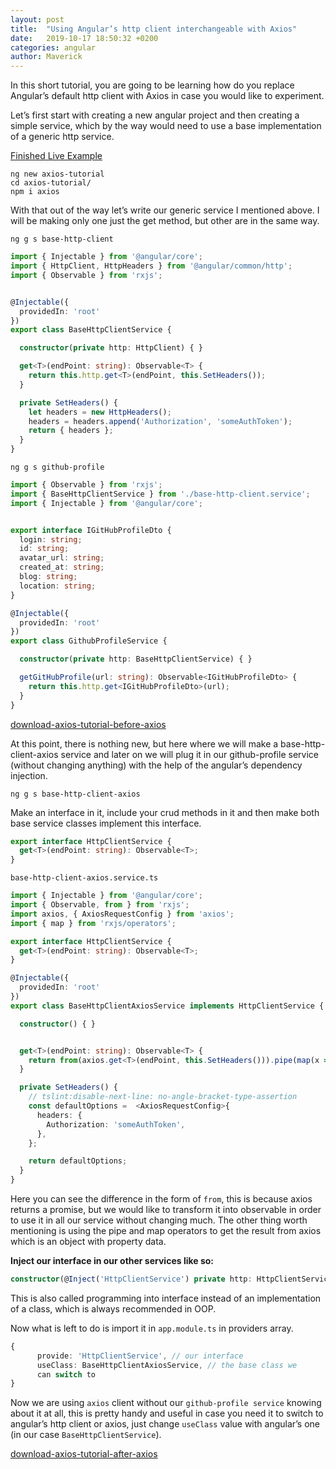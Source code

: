 ```yaml
---
layout: post
title:  "Using Angular’s http client interchangeable with Axios"
date:   2019-10-17 18:50:32 +0200
categories: angular
author: Maverick
---
```


In this short tutorial, you are going to be learning how do you replace Angular’s default http client with Axios in case you would like to experiment.

Let’s first start with creating a new angular project and then creating a simple service, which by the way would need to use a base implementation of a generic http service.

[Finished Live Example](https://stackblitz.com/edit/angular-wylrjv)

    ng new axios-tutorial
    cd axios-tutorial/
    npm i axios

With that out of the way let’s write our generic service I mentioned above. I will be making only one just the get method, but other are in the same way.

    ng g s base-http-client

```typescript
import { Injectable } from '@angular/core';
import { HttpClient, HttpHeaders } from '@angular/common/http';
import { Observable } from 'rxjs';


@Injectable({
  providedIn: 'root'
})
export class BaseHttpClientService {

  constructor(private http: HttpClient) { }

  get<T>(endPoint: string): Observable<T> {
    return this.http.get<T>(endPoint, this.SetHeaders());
  }

  private SetHeaders() {
    let headers = new HttpHeaders();
    headers = headers.append('Authorization', 'someAuthToken');
    return { headers };
  }
}
```

    ng g s github-profile

```typescript
import { Observable } from 'rxjs';
import { BaseHttpClientService } from './base-http-client.service';
import { Injectable } from '@angular/core';


export interface IGitHubProfileDto {
  login: string;
  id: string;
  avatar_url: string;
  created_at: string;
  blog: string;
  location: string;
}

@Injectable({
  providedIn: 'root'
})
export class GithubProfileService {

  constructor(private http: BaseHttpClientService) { }

  getGitHubProfile(url: string): Observable<IGitHubProfileDto> {
    return this.http.get<IGitHubProfileDto>(url);
  }
}
```

[download-axios-tutorial-before-axios]({{site.baseurl}}/assets/files/axios-tutorial-before-axios.rar)

At this point, there is nothing new, but here where we will make a base-http-client-axios service and later on we will plug it in our github-profile service (without changing anything) with the help of the angular’s dependency injection.

    ng g s base-http-client-axios

Make an interface in it, include your crud methods in it and then make both base service classes implement this interface.

```typescript
export interface HttpClientService {
  get<T>(endPoint: string): Observable<T>;
}
```

`base-http-client-axios.service.ts`

```typescript
import { Injectable } from '@angular/core';
import { Observable, from } from 'rxjs';
import axios, { AxiosRequestConfig } from 'axios';
import { map } from 'rxjs/operators';

export interface HttpClientService {
  get<T>(endPoint: string): Observable<T>;
}

@Injectable({
  providedIn: 'root'
})
export class BaseHttpClientAxiosService implements HttpClientService {

  constructor() { }


  get<T>(endPoint: string): Observable<T> {
    return from(axios.get<T>(endPoint, this.SetHeaders())).pipe(map(x => x.data));
  }

  private SetHeaders() {
    // tslint:disable-next-line: no-angle-bracket-type-assertion
    const defaultOptions =  <AxiosRequestConfig>{
      headers: {
        Authorization: 'someAuthToken',
      },
    };

    return defaultOptions;
  }
}
```

Here you can see the difference in the form of `from`, this is because axios returns a promise, but we would like to transform it into observable in order to use it in all our service without changing much. The other thing worth mentioning is using the pipe and map operators to get the result from axios which is an object with property data.

**Inject our interface in our other services like so:**

```typescript
constructor(@Inject('HttpClientService') private http: HttpClientService) { }
```

This is also called programming into interface instead of an implementation of a class, which is always recommended in OOP.

Now what is left to do is import it in `app.module.ts` in providers array.

```typescript
{
      provide: 'HttpClientService', // our interface
      useClass: BaseHttpClientAxiosService, // the base class we 
      can switch to
}
```

Now we are using `axios` client without our `github-profile service` knowing about it at all, this is pretty handy and useful in case you need it to switch to angular’s http client or axios, just change `useClass` value with angular’s one (in our case `BaseHttpClientService`).

[download-axios-tutorial-after-axios]({{site.baseurl}}/assets/files/axios-tutorial-after-axios.rar)